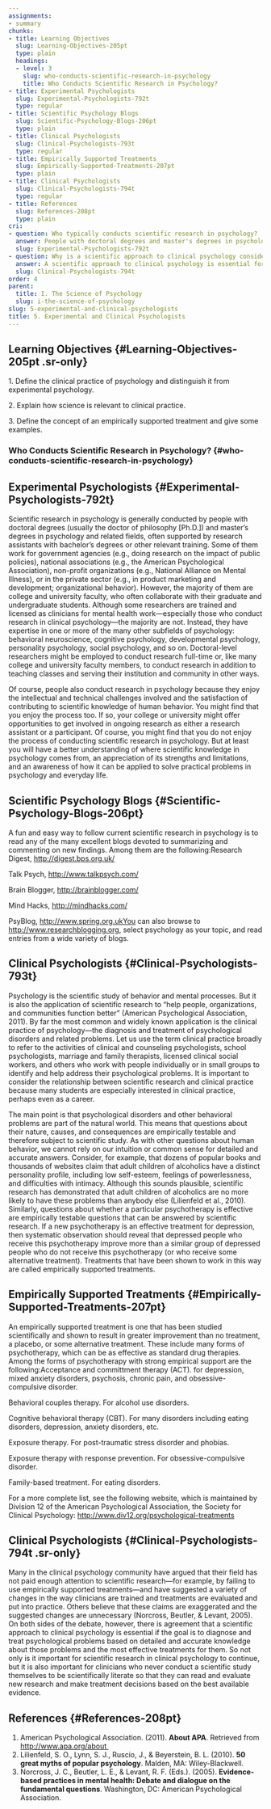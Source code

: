 ```yaml
---
assignments:
- summary
chunks:
- title: Learning Objectives
  slug: Learning-Objectives-205pt
  type: plain
  headings:
  - level: 3
    slug: who-conducts-scientific-research-in-psychology
    title: Who Conducts Scientific Research in Psychology?
- title: Experimental Psychologists
  slug: Experimental-Psychologists-792t
  type: regular
- title: Scientific Psychology Blogs
  slug: Scientific-Psychology-Blogs-206pt
  type: plain
- title: Clinical Psychologists
  slug: Clinical-Psychologists-793t
  type: regular
- title: Empirically Supported Treatments
  slug: Empirically-Supported-Treatments-207pt
  type: plain
- title: Clinical Psychologists
  slug: Clinical-Psychologists-794t
  type: regular
- title: References
  slug: References-208pt
  type: plain
cri:
- question: Who typically conducts scientific research in psychology?
  answer: People with doctoral degrees and master's degrees in psychology and related fields.
  slug: Experimental-Psychologists-792t
- question: Why is a scientific approach to clinical psychology considered essential?
  answer: A scientific approach to clinical psychology is essential for diagnosing and treating psychological problems based on accurate knowledge and effective treatments.
  slug: Clinical-Psychologists-794t
order: 4
parent:
  title: I. The Science of Psychology
  slug: i-the-science-of-psychology
slug: 5-experimental-and-clinical-psychologists
title: 5. Experimental and Clinical Psychologists
---
```


## Learning Objectives {#Learning-Objectives-205pt .sr-only} 

<i-callout variant="info" title="Learning Objectives">

1\. Define the clinical practice of psychology and distinguish it from experimental psychology.

2\. Explain how science is relevant to clinical practice.

3\. Define the concept of an empirically supported treatment and give some examples.

</i-callout>

### Who Conducts Scientific Research in Psychology? {#who-conducts-scientific-research-in-psychology}

## Experimental Psychologists {#Experimental-Psychologists-792t} 

Scientific research in psychology is generally conducted by people with doctoral degrees (usually the doctor of philosophy \[Ph.D.\]) and master’s degrees in psychology and related fields, often supported by research assistants with bachelor’s degrees or other relevant training. Some of them work for government agencies (e.g., doing research on the impact of public policies), national associations (e.g., the American Psychological Association), non-profit organizations (e.g., National Alliance on Mental Illness), or in the private sector (e.g., in product marketing and development; organizational behavior). However, the majority of them are college and university faculty, who often collaborate with their graduate and undergraduate students. Although some researchers are trained and licensed as clinicians for mental health work—especially those who conduct research in clinical psychology—the majority are not. Instead, they have expertise in one or more of the many other subfields of psychology: behavioral neuroscience, cognitive psychology, developmental psychology, personality psychology, social psychology, and so on. Doctoral-level researchers might be employed to conduct research full-time or, like many college and university faculty members, to conduct research in addition to teaching classes and serving their institution and community in other ways. 

Of course, people also conduct research in psychology because they enjoy the intellectual and technical challenges involved and the satisfaction of contributing to scientific knowledge of human behavior. You might find that you enjoy the process too. If so, your college or university might offer opportunities to get involved in ongoing research as either a research assistant or a participant. Of course, you might find that you do not enjoy the process of conducting scientific research in psychology. But at least you will have a better understanding of where scientific knowledge in psychology comes from, an appreciation of its strengths and limitations, and an awareness of how it can be applied to solve practical problems in psychology and everyday life.

## Scientific Psychology Blogs {#Scientific-Psychology-Blogs-206pt} 

<i-callout variant="info" title="Scientific Psychology Blogs">

A fun and easy way to follow current scientific research in psychology is to read any of the many excellent blogs devoted to summarizing and commenting on new findings. Among them are the following:Research Digest, http://digest.bps.org.uk/

Talk Psych, http://www.talkpsych.com/

Brain Blogger, http://brainblogger.com/

Mind Hacks, http://mindhacks.com/

PsyBlog, http://www.spring.org.ukYou can also browse to http://www.researchblogging.org, select psychology as your topic, and read entries from a wide variety of blogs.

</i-callout>

## Clinical Psychologists {#Clinical-Psychologists-793t} 

Psychology is the scientific study of behavior and mental processes. But it is also the application of scientific research to “help people, organizations, and communities function better” (American Psychological Association, 2011). By far the most common and widely known application is the clinical practice of psychology—the diagnosis and treatment of psychological disorders and related problems. Let us use the term clinical practice broadly to refer to the activities of clinical and counseling psychologists, school psychologists, marriage and family therapists, licensed clinical social workers, and others who work with people individually or in small groups to identify and help address their psychological problems. It is important to consider the relationship between scientific research and clinical practice because many students are especially interested in clinical practice, perhaps even as a career.

The main point is that psychological disorders and other behavioral problems are part of the natural world. This means that questions about their nature, causes, and consequences are empirically testable and therefore subject to scientific study. As with other questions about human behavior, we cannot rely on our intuition or common sense for detailed and accurate answers. Consider, for example, that dozens of popular books and thousands of websites claim that adult children of alcoholics have a distinct personality profile, including low self-esteem, feelings of powerlessness, and difficulties with intimacy. Although this sounds plausible, scientific research has demonstrated that adult children of alcoholics are no more likely to have these problems than anybody else (Lilienfeld et al., 2010). Similarly, questions about whether a particular psychotherapy is effective are empirically testable questions that can be answered by scientific research. If a new psychotherapy is an effective treatment for depression, then systematic observation should reveal that depressed people who receive this psychotherapy improve more than a similar group of depressed people who do not receive this psychotherapy (or who receive some alternative treatment). Treatments that have been shown to work in this way are called empirically supported treatments.

## Empirically Supported Treatments {#Empirically-Supported-Treatments-207pt} 

<i-callout variant="info" title="Empirically Supported Treatments">

An empirically supported treatment is one that has been studied scientifically and shown to result in greater improvement than no treatment, a placebo, or some alternative treatment. These include many forms of psychotherapy, which can be as effective as standard drug therapies. Among the forms of psychotherapy with strong empirical support are the following:Acceptance and committment therapy (ACT). for depression, mixed anxiety disorders, psychosis, chronic pain, and obsessive-compulsive disorder.

Behavioral couples therapy. For alcohol use disorders.

Cognitive behavioral therapy (CBT). For many disorders including eating disorders, depression, anxiety disorders, etc.

Exposure therapy. For post-traumatic stress disorder and phobias.

Exposure therapy with response prevention. For obsessive-compulsive disorder.

Family-based treatment. For eating disorders.

For a more complete list, see the following website, which is maintained by Division 12 of the American Psychological Association, the Society for Clinical Psychology: http://www.div12.org/psychological-treatments

</i-callout>

## Clinical Psychologists {#Clinical-Psychologists-794t .sr-only} 

Many in the clinical psychology community have argued that their field has not paid enough attention to scientific research—for example, by failing to use empirically supported treatments—and have suggested a variety of changes in the way clinicians are trained and treatments are evaluated and put into practice. Others believe that these claims are exaggerated and the suggested changes are unnecessary (Norcross, Beutler, & Levant, 2005). On both sides of the debate, however, there is agreement that a scientific approach to clinical psychology is essential if the goal is to diagnose and treat psychological problems based on detailed and accurate knowledge about those problems and the most effective treatments for them. So not only is it important for scientific research in clinical psychology to continue, but it is also important for clinicians who never conduct a scientific study themselves to be scientifically literate so that they can read and evaluate new research and make treatment decisions based on the best available evidence.

## References {#References-208pt} 

1.  American Psychological Association. (2011). __About APA__. Retrieved from http://www.apa.org/about 
2.  Lilienfeld, S. O., Lynn, S. J., Ruscio, J., & Beyerstein, B. L. (2010). __50 great myths of popular psychology__. Malden, MA: Wiley-Blackwell. 
3.  Norcross, J. C., Beutler, L. E., & Levant, R. F. (Eds.). (2005). __Evidence-based practices in mental health: Debate and dialogue on the fundamental questions__. Washington, DC: American Psychological Association.

